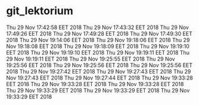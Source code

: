 # git_lektorium
Thu 29 Nov 17:42:58 EET 2018
Thu 29 Nov 17:43:32 EET 2018
Thu 29 Nov 17:49:26 EET 2018
Thu 29 Nov 17:49:28 EET 2018
Thu 29 Nov 17:49:30 EET 2018
Thu 29 Nov 19:14:06 EET 2018
Thu 29 Nov 19:18:06 EET 2018
Thu 29 Nov 19:18:08 EET 2018
Thu 29 Nov 19:18:09 EET 2018
Thu 29 Nov 19:19:10 EET 2018
Thu 29 Nov 19:19:10 EET 2018
Thu 29 Nov 19:19:11 EET 2018
Thu 29 Nov 19:19:11 EET 2018
Thu 29 Nov 19:25:55 EET 2018
Thu 29 Nov 19:25:56 EET 2018
Thu 29 Nov 19:25:56 EET 2018
Thu 29 Nov 19:25:56 EET 2018
Thu 29 Nov 19:27:42 EET 2018
Thu 29 Nov 19:27:43 EET 2018
Thu 29 Nov 19:27:43 EET 2018
Thu 29 Nov 19:27:44 EET 2018
Thu 29 Nov 19:33:28 EET 2018
Thu 29 Nov 19:33:28 EET 2018
Thu 29 Nov 19:33:28 EET 2018
Thu 29 Nov 19:33:29 EET 2018
Thu 29 Nov 19:33:29 EET 2018
Thu 29 Nov 19:33:29 EET 2018
